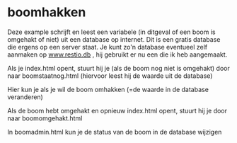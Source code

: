 # boomhakken
Deze example schrijft en leest een variabele (in ditgeval of een boom is omgehakt of niet) uit een database op internet.
Dit is een gratis database die ergens op een server staat. Je kunt zo'n database eventueel zelf aanmaken op www.restio.db , hij gebruikt er nu een die ik heb aangemaakt.

Als je index.html opent, stuurt hij je (als de boom nog niet is omgehakt) door naar boomstaatnog.html
(hiervoor leest hij de waarde uit de database)

Hier kun je als je wil de boom omhakken (=de waarde in de database veranderen)

Als de boom hebt omgehakt en opnieuw index.html opent, stuurt hij je door naar boomomgehakt.html

In boomadmin.html kun je de status van de boom in de database wijzigen
